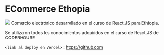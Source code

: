 # ECommerce Ethopia

![](https://res.cloudinary.com/duxqgahbk/image/upload/v1678579975/ethiopiaLogoSinFondo_bqi8bt.png)
Comercio electrónico desarrollado en el curso de React.JS para Ethiopia.

Se utilizaron todos los conocimientos adquiridos en el curso de React.JS de CODERHOUSE

`<link al deploy en Vercel>` : <https://github.com>
